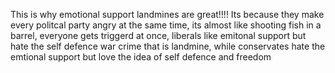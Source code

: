 This is why emotional support landmines are great!!!! Its because they make every politcal party angry at the same time,
its almost like shooting fish in a barrel, everyone gets triggerd at once, liberals like emitonal support but hate the self defence war 
crime that is landmine, while conservates hate the emtional support but love the idea of self defence and freedom
